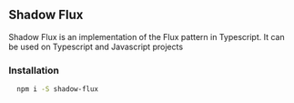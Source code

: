 ## Shadow Flux
Shadow Flux is an implementation of the Flux pattern in Typescript. It can be used on Typescript and Javascript projects
<br />

### Installation

```bash
  npm i -S shadow-flux
```
<br />
